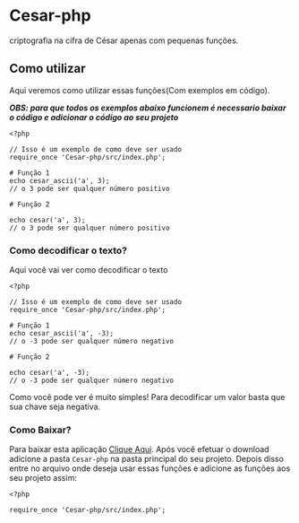 # Cesar-php
 criptografia na cifra de César apenas com pequenas funções.

## Como utilizar
 Aqui veremos como utilizar essas funções(Com exemplos em código).

 ***OBS: para que todos os exemplos abaixo funcionem é necessario baixar o código e adicionar o código ao seu projeto***

 ```
 <?php
 
 // Isso é um exemplo de como deve ser usado
 require_once 'Cesar-php/src/index.php';

 # Função 1
 echo cesar_ascii('a', 3); 
 // o 3 pode ser qualquer número positivo

 # Função 2

 echo cesar('a', 3); 
 // o 3 pode ser qualquer número positivo
 ```

### Como decodificar o texto?
 Aqui você vai ver como decodificar o texto

 ```
 <?php
 
 // Isso é um exemplo de como deve ser usado
 require_once 'Cesar-php/src/index.php';

 # Função 1
 echo cesar_ascii('a', -3); 
 // o -3 pode ser qualquer número negativo

 # Função 2

 echo cesar('a', -3); 
 // o -3 pode ser qualquer número negativo
 ```

 Como você pode ver é muito simples! Para decodificar um valor basta que sua chave seja negativa.

 ### Como Baixar?
 Para baixar esta aplicação [Clique Aqui](). Após você efetuar o download adicione a pasta ``Cesar-php`` na pasta principal do seu projeto. Depois disso entre no arquivo onde deseja usar essas funções e adicione as funções aos seu projeto assim: 
 ```
 <?php 
 
 require_once 'Cesar-php/src/index.php';
 ```